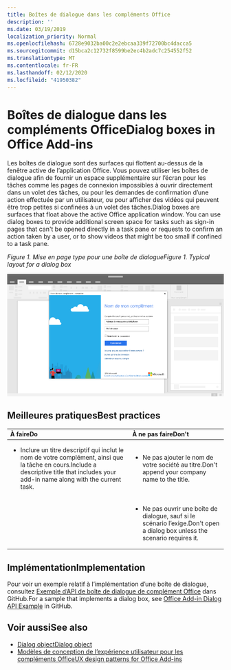 ```yaml
---
title: Boîtes de dialogue dans les compléments Office
description: ''
ms.date: 03/19/2019
localization_priority: Normal
ms.openlocfilehash: 6728e9032ba00c2e2ebcaa339f72700bc4dacca5
ms.sourcegitcommit: d15bca2c12732f8599be2ec4b2adc7c254552f52
ms.translationtype: MT
ms.contentlocale: fr-FR
ms.lasthandoff: 02/12/2020
ms.locfileid: "41950382"
---
```

# <a name="dialog-boxes-in-office-add-ins"></a><span data-ttu-id="d9432-102">Boîtes de dialogue dans les compléments Office</span><span class="sxs-lookup"><span data-stu-id="d9432-102">Dialog boxes in Office Add-ins</span></span>
 
<span data-ttu-id="d9432-p101">Les boîtes de dialogue sont des surfaces qui flottent au-dessus de la fenêtre active de l’application Office. Vous pouvez utiliser les boîtes de dialogue afin de fournir un espace supplémentaire sur l’écran pour les tâches comme les pages de connexion impossibles à ouvrir directement dans un volet des tâches, ou pour les demandes de confirmation d’une action effectuée par un utilisateur, ou pour afficher des vidéos qui peuvent être trop petites si confinées à un volet des tâches.</span><span class="sxs-lookup"><span data-stu-id="d9432-p101">Dialog boxes are surfaces that float above the active Office application window. You can use dialog boxes to provide additional screen space for tasks such as sign-in pages that can't be opened directly in a task pane or requests to confirm an action taken by a user, or to show videos that might be too small if confined to a task pane.</span></span>

<span data-ttu-id="d9432-105">*Figure 1. Mise en page type pour une boîte de dialogue*</span><span class="sxs-lookup"><span data-stu-id="d9432-105">*Figure 1. Typical layout for a dialog box*</span></span>

![Exemple d’image affichant une mise en page par défaut pour une boîte de dialogue](../images/overview-with-app-dialog.png)

## <a name="best-practices"></a><span data-ttu-id="d9432-107">Meilleures pratiques</span><span class="sxs-lookup"><span data-stu-id="d9432-107">Best practices</span></span>

|<span data-ttu-id="d9432-108">**À faire**</span><span class="sxs-lookup"><span data-stu-id="d9432-108">**Do**</span></span>|<span data-ttu-id="d9432-109">**À ne pas faire**</span><span class="sxs-lookup"><span data-stu-id="d9432-109">**Don't**</span></span>|
|:-----|:--------|
|<ul><li><span data-ttu-id="d9432-110">Inclure un titre descriptif qui inclut le nom de votre complément, ainsi que la tâche en cours.</span><span class="sxs-lookup"><span data-stu-id="d9432-110">Include a descriptive title that includes your add-in name along with the current task.</span></span></li></ul>|<ul><li><span data-ttu-id="d9432-111">Ne pas ajouter le nom de votre société au titre.</span><span class="sxs-lookup"><span data-stu-id="d9432-111">Don't append your company name to the title.</span></span></li></ul>|
||<ul><li><span data-ttu-id="d9432-112">Ne pas ouvrir une boîte de dialogue, sauf si le scénario l’exige.</span><span class="sxs-lookup"><span data-stu-id="d9432-112">Don't open a dialog box unless the scenario requires it.</span></span></li></ul>|

## <a name="implementation"></a><span data-ttu-id="d9432-113">Implémentation</span><span class="sxs-lookup"><span data-stu-id="d9432-113">Implementation</span></span>

<span data-ttu-id="d9432-114">Pour voir un exemple relatif à l’implémentation d’une boîte de dialogue, consultez [Exemple d’API de boîte de dialogue de complément Office](https://github.com/OfficeDev/Office-Add-in-Dialog-API-Simple-Example) dans GitHub.</span><span class="sxs-lookup"><span data-stu-id="d9432-114">For a sample that implements a dialog box, see [Office Add-in Dialog API Example](https://github.com/OfficeDev/Office-Add-in-Dialog-API-Simple-Example) in GitHub.</span></span>

## <a name="see-also"></a><span data-ttu-id="d9432-115">Voir aussi</span><span class="sxs-lookup"><span data-stu-id="d9432-115">See also</span></span>

- [<span data-ttu-id="d9432-116">Dialog object</span><span class="sxs-lookup"><span data-stu-id="d9432-116">Dialog object</span></span>](/javascript/api/office/office.dialog)
- [<span data-ttu-id="d9432-117">Modèles de conception de l’expérience utilisateur pour les compléments Office</span><span class="sxs-lookup"><span data-stu-id="d9432-117">UX design patterns for Office Add-ins</span></span>](../design/ux-design-pattern-templates.md)
